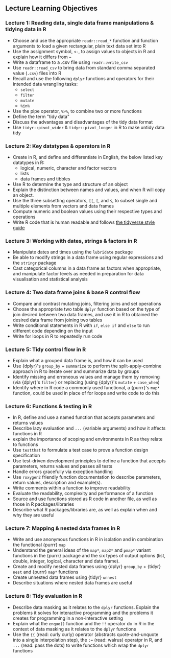 ## Lecture Learning Objectives
 
### Lecture 1: Reading data, single data frame manipulations & tidying data in R
* Choose and use the appropriate `readr::read_*` function and function arguments to load a given rectangular, plain text data set into R
* Use the assignment symbol, `<-`, to assign values to objects in R and explain how it differs from `=`
* Write a dataframe to a .csv file using `readr::write_csv`
* Use `readr::read_csv` to bring data from standard comma separated value (`.csv`) files into R
* Recall and use the following `dplyr` functions and operators for their intended data wrangling tasks:
    - `select`
    - `filter`
    - `mutate`
    - `%in%`
* Use the pipe operator, `%>%`, to combine two or more functions
* Define the term "tidy data"
* Discuss the advantages and disadvantages of the tidy data format
* Use `tidyr::pivot_wider` & `tidyr::pivot_longer` in R to make untidy data tidy

### Lecture 2: Key datatypes & operators in R
*  Create in R, and define and differentiate in English, the below listed key datatypes in R:
	- logical, numeric, character and factor vectors
	- lists
	- data frames and tibbles
* Use R to determine the type and structure of an object
* Explain the distinction between names and values, and when R will copy an object.
* Use the three subsetting operators, `[[`, `[`, and `$`, to subset single and multiple elements from vectors and data frames
* Compute numeric and boolean values using their respective types and operations
* Write R code that is human readable and follows [the tidyverse style guide](https://style.tidyverse.org/)

### Lecture 3: Working with dates, strings & factors in R
* Manipulate dates and times using the `lubridate` package
* Be able to modify strings in a data frame using regular expressions and the `stringr` package
* Cast categorical columns in a data frame as factors when appropriate, and manipulate factor levels as needed in preparation for data visualisation and statistical analysis

### Lecture 4: Two data frame joins & base R control flow
* Compare and contrast mutating joins, filtering joins and set operations
* Choose the appropriate two table `dplyr` function based on the type of join desired between two data frames, and use it in R to obtained the desired data frame from joining two tables
* Write conditional statements in R with `if`, `else if` and `else` to run different code depending on the input
* Write for loops in R to repeatedly run code

### Lecture 5: Tidy control flow in R
* Explain what a grouped data frame is, and how it can be used
* Use {dplyr}'s `group_by` + `summarize` to perform the split-apply-combine approach in R to iterate over and summarize data by groups
* Identify missing and erroneous values and manage them by removing (via {dplyr}'s `filter`) or replacing (using {dplyr}'s `mutate` + `case_when`)
* Identify where in R code a commonly used functional, a {purrr}'s `map*` function, could be used in place of for loops and write code to do this

### Lecture 6: Functions & testing in R
* In R, define and use a named function that accepts parameters and returns values
* Describe lazy evaluation and `...` (variable arguments) and how it affects functions in R
* explain the importance of scoping and environments in R as they relate to functions
* Use `testthat` to formulate a test case to prove a function design specification
* Use test-driven development principles to define a function that accepts parameters, returns values and passes all tests
* Handle errors gracefully via exception handling
* Use `roxygen2` friendly function documentation to describe parameters, return values, description and example(s).
* Write comments within a function to improve readability
* Evaluate the readability, complexity and performance of a function
* Source and use functions stored as R code in another file, as well as those in R packages/libraries
* Describe what R packages/libraries are, as well as explain when and why they are useful

### Lecture 7: Mapping & nested data frames in R
* Write and use anonymous functions in R in isolation and in combination the functional {purrr} `map`
* Understand the general ideas of the `map*`, `map2*` and `pmap*` variant functions in the {purrr} package and the six types of output options (list, double, integer, logical, character and data frame).
* Create and modify nested data frames using {dplyr} `group_by` + {tidyr} `nest` and {purrr} `map*` functions
* Create unnested data frames using {tidyr} `unnest` 
* Describe situations where nested data frames are useful 

### Lecture 8: Tidy evaluation in R
* Describe data masking as it relates to the `dplyr` functions. Explain the problems it solves for interactive programming and the problems it creates for programming in a non-interactive setting
* Explain what the `enquo()` function and the `!!` operator do in R in the context of data masking as it relates to the `dplyr` functions
* Use the `{{` (read: curly curly) operator (abstracts quote-and-unquote into a single interpolation step), the `:=` (read: walrus) operatpr in R, and `...` (read: pass the dots) to write functions which wrap the `dplyr` functions